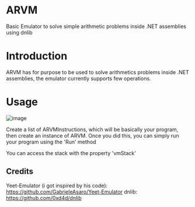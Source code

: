 # ARVM
Basic Emulator to solve simple arithmetic problems inside .NET assemblies using dnlib


# Introduction

ARVM has for purpose to be used to solve arithmetics problems inside .NET assemblies, the emulator currently supports few operations.


# Usage
![image](https://user-images.githubusercontent.com/47573987/164846051-6209dea6-c296-4e15-8fa8-611a85e5425a.png)


Create a list of ARVMInstructions, which will be basically your program, then create an instance of ARVM.
Once you did this, you can simply run your program using the 'Run' method

You can access the stack with the property 'vmStack'





## Credits

Yeet-Emulator (i got inspired by his code): https://github.com/GabrieleAsaro/Yeet-Emulator
dnlib: https://github.com/0xd4d/dnlib
